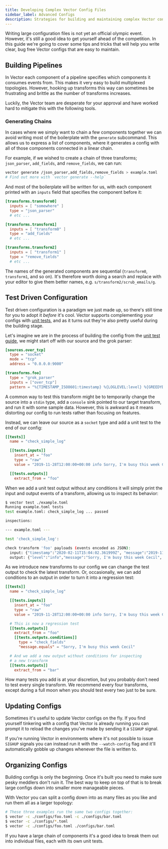 ```yaml
---
title: Developing Complex Vector Config Files
sidebar_label: Advanced Configs
description: Strategies for building and maintaining complex Vector configs
---
```


Writing large configuration files is not yet an official olympic event. However,
it's still a good idea to get yourself ahead of the competition. In this guide
we're going to cover some tips and tricks that will help you write clear, bug
free Vector configs that are easy to maintain.

## Building Pipelines

In Vector each component of a pipeline specifies which components it consumes
events from. This makes it very easy to build multiplexed topologies. However,
hooking up transforms this way can sometimes be frustrating and brittle as the
number of transforms increases.

Luckily, the Vector team are desperate for your approval and have worked hard to
mitigate this with the following tools.

### Generating Chains

In cases where we simply want to chain a few components together we can avoid
writing most of the boilerplate with the `generate` subcommand. This allows us
to express a list of components, where it generates a config with all of those
components connected in a linear chain.

For example, if we wished to create a chain of three transforms; `json_parser`,
`add_fields`, and `remove_fields`, we can run:

```bash
vector generate /json_parser,add_fields,remove_fields > example.toml
# Find out more with `vector generate --help`
```

And most of the boilerplate will be written for us, with each component printed
with an `inputs` field that specifies the component before it:

```toml
[transforms.transform0]
  inputs = [ "somewhere" ]
  type = "json_parser"
  # etc ...

[transforms.transform1]
  inputs = [ "transform0" ]
  type = "add_fields"
  # etc ...

[transforms.transform2]
  inputs = [ "transform1" ]
  type = "remove_fields"
  # etc ...
```

The names of the generated components are sequential (`transform0`,
`transform1`, and so on). It's therefore worth doing a search and replace with
your editor to give them better names, e.g. `s/transform2/scrub_emails/g`.

## Test Driven Configuration

Test driven configuration is a paradigm we just made up, so there's still time
for you to adopt it _before_ it's cool. Vector supports complementing your
configs with [unit tests][docs.guides.unit-testing], and as it turns out they're
also pretty useful during the building stage.

Let's imagine we are in the process of building the config from the [unit test
guide][docs.guides.unit-testing], we might start off with our source and
the grok parser:

```toml
[sources.over_tcp]
  type = "socket"
  mode = "tcp"
  address = "0.0.0.0:9000"

[transforms.foo]
  type = "grok_parser"
  inputs = ["over_tcp"]
  pattern = "%{TIMESTAMP_ISO8601:timestamp} %{LOGLEVEL:level} %{GREEDYDATA:message}"
```

A common way to test this transform might be to temporarily change the source
into a `stdin` type, add a `console` sink pointed to our target transform, and
run it with some sample data. However, this is awkward as it means distorting
our config to run tests rather than focusing on features.

Instead, we can leave our source as a `socket` type and add a unit test to the
end of our config:

```toml
[[tests]]
  name = "check_simple_log"

  [[tests.inputs]]
    insert_at = "foo"
    type = "raw"
    value = "2019-11-28T12:00:00+00:00 info Sorry, I'm busy this week Cecil"

  [[tests.outputs]]
    extract_from = "foo"
```

When we add a unit test output without any conditions it will simply print the
input and output events of a transform, allowing us to inspect its behavior:

```sh
$ vector test ./example.toml
Running example.toml tests
test example.toml: check_simple_log ... passed

inspections:

--- example.toml ---

test 'check_simple_log':

check transform 'foo' payloads (events encoded as JSON):
  input: {"timestamp":"2020-02-11T15:04:02.361999Z", "message":"2019-11-28T12:00:00+00:00 info Sorry, I'm busy this week Cecil"}
  output: {"level":"info","message":"Sorry, I'm busy this week Cecil", "timestamp":"2019-11-28T12:00:00+00:00"}
```

As we introduce new transforms to our config we can change the test output
to check the latest transform. Or, occasionally, we can add conditions to an
output in order to turn it into a regression test:

```toml
[[tests]]
  name = "check_simple_log"

  [[tests.inputs]]
    insert_at = "foo"
    type = "raw"
    value = "2019-11-28T12:00:00+00:00 info Sorry, I'm busy this week Cecil"

  # This is now a regression test
  [[tests.outputs]]
    extract_from = "foo"
    [[tests.outputs.conditions]]
      type = "check_fields"
      "message.equals" = "Sorry, I'm busy this week Cecil"

  # And we add a new output without conditions for inspecting
  # a new transform
  [[tests.outputs]]
    extract_from = "bar"
```

How many tests you add is at your discretion, but you probably don't need to
test every single transform. We recommend every four transforms, except during a
full moon when you should test every two just to be sure.

## Updating Configs

Sometimes it's useful to update Vector configs on the fly. If you find yourself
tinkering with a config that Vector is already running you can prompt it to
reload the changes you've made by sending it a `SIGHUP` signal.

If you're running Vector in environments where it's not possible to issue
`SIGHUP` signals you can instead run it with the `--watch-config` flag and it'll
automatically gobble up changes whenever the file is written to.

## Organizing Configs

Building configs is only the beginning. Once it's built you need to make sure
pesky meddlers don't ruin it. The best way to keep on top of that is to break
large configs down into smaller more manageable pieces.

With Vector you can split a config down into as many files as you like and run
them all as a larger topology:

```bash
# These three examples run the same two configs together:
$ vector -c ./configs/foo.toml -c ./configs/bar.toml
$ vector -c ./configs/*.toml
$ vector -c ./configs/foo.toml ./configs/bar.toml
```

If you have a large chain of components it's a good idea to break them out into
individual files, each with its own unit tests.


[docs.guides.unit-testing]: /docs/setup/guides/unit-testing/
